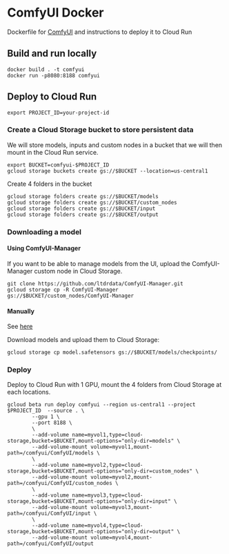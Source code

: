  # ComfyUI Docker

Dockerfile for [ComfyUI](https://github.com/comfyanonymous/ComfyUI) and instructions to deploy it to Cloud Run

## Build and run locally

```
docker build . -t comfyui
docker run -p8080:8188 comfyui
```

## Deploy to Cloud Run

```
export PROJECT_ID=your-project-id
```

### Create a Cloud Storage bucket to store persistent data

We will store models, inputs and custom nodes in a bucket that we will then mount in the Cloud Run service.

```
export BUCKET=comfyui-$PROJECT_ID
gcloud storage buckets create gs://$BUCKET --location=us-central1
```

Create 4 folders in the bucket

```
gcloud storage folders create gs://$BUCKET/models
gcloud storage folders create gs://$BUCKET/custom_nodes
gcloud storage folders create gs://$BUCKET/input
gcloud storage folders create gs://$BUCKET/output
```

### Downloading a model

#### Using ComfyUI-Manager

If you want to be able to manage models from the UI,
upload the ComfyUI-Manager custom node in Cloud Storage.

```
git clone https://github.com/ltdrdata/ComfyUI-Manager.git
gcloud storage cp -R ComfyUI-Manager gs://$BUCKET/custom_nodes/ComfyUI-Manager
```

#### Manually

See [here](https://www.comflowy.com/preparation-for-study/model)

Download models and upload them to Cloud Storage:

```
gcloud storage cp model.safetensors gs://$BUCKET/models/checkpoints/
```

### Deploy

Deploy to Cloud Run with 1 GPU, mount the 4 folders from Cloud Storage at each locations.

```
gcloud beta run deploy comfyui --region us-central1 --project $PROJECT_ID  --source . \
        --gpu 1 \
        --port 8188 \
        \
        --add-volume name=myvol1,type=cloud-storage,bucket=$BUCKET,mount-options="only-dir=models" \
        --add-volume-mount volume=myvol1,mount-path=/comfyui/ComfyUI/models \
        \
        --add-volume name=myvol2,type=cloud-storage,bucket=$BUCKET,mount-options="only-dir=custom_nodes" \
        --add-volume-mount volume=myvol2,mount-path=/comfyui/ComfyUI/custom_nodes \
        \
        --add-volume name=myvol3,type=cloud-storage,bucket=$BUCKET,mount-options="only-dir=input" \
        --add-volume-mount volume=myvol3,mount-path=/comfyui/ComfyUI/input \
        \
        --add-volume name=myvol4,type=cloud-storage,bucket=$BUCKET,mount-options="only-dir=output" \
        --add-volume-mount volume=myvol4,mount-path=/comfyui/ComfyUI/output
```

